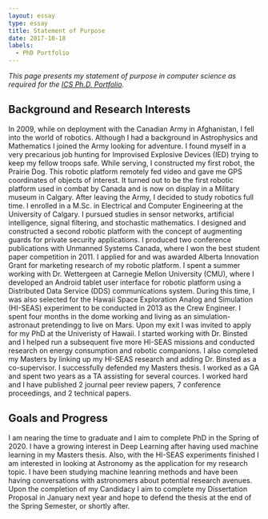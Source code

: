 ```yaml
---
layout: essay  
type: essay  
title: Statement of Purpose  
date: 2017-10-18  
labels:
  - PhD Portfolio
--- 
```


*This page presents my statement of purpose in computer science as required for the [ICS Ph.D. Portfolio](http://www.ics.hawaii.edu/academics/graduate-degree-programs/ph-d-in-ics/#phd-portfolio).*

## Background and Research Interests
In 2009, while on deployment with the Canadian Army in Afghanistan, I fell into the world of robotics. Although I had a background in Astrophysics and Mathematics I joined the Army looking for adventure. I found myself in a very precarious job hunting for Improvised Explosive Devices (IED) trying to keep my fellow troops safe. While serving, I constructed my first robot, the Prairie Dog. This robotic platform remotely fed video and gave me GPS coordinates of objects of interest. It turned out to be the first robotic platform used in combat by Canada and is now on display in a Military museum in Calgary.
	After leaving the Army, I decided to study robotics full time. I enrolled in a M.Sc. in Electrical and Computer Engineering at the University of Calgary.  I pursued studies in sensor networks, artificial intelligence, signal filtering, and stochastic mathematics. I designed and constructed a second robotic platform with the concept of augmenting guards for private security applications. I produced two conference publications with Unmanned Systems Canada, where I won the best student paper competition in 2011. I applied for and was awarded  Alberta Innovation Grant for marketing research of my robotic platform. I spent a summer working with Dr. Wettergeen at Carnegie Mellon University (CMU), where I developed an Android tablet user interface for robotic platform using a Distributed Data Service (DDS) communications system.
	During this time, I was also selected for the Hawaii Space Exploration Analog and Simulation (HI-SEAS) experiment to be conducted in 2013 as the Crew Engineer. I spent four months in the dome working and living as an simulation-astronaut pretendingg to live on Mars. Upon my exit I was invited to apply for my PhD at the Univeristy of Hawaii. I started working with Dr. Binsted and I helped run a subsequent five more HI-SEAS missions and conducted research on energy consumption and robotic companions. I also completed my Masters by linking up my HI-SEAS research and adding Dr. Binsted as a co-supervisor. I successfully defended my Masters thesis. I worked as a GA and spent two years as a TA assisting for several cources. I worked hard and I have published 2 journal peer review papers, 7 conference proceedings, and 2 technical papers.
	
##  Goals and Progress
  I am nearing the time to graduate and I aim to complete PhD in the Spring of 2020. I have a growing interest in Deep Learning after having used machine learning in my Masters thesis. Also, with the HI-SEAS experiments finished I am interested in looking at Astronomy as the application for my research topic. I have been studying machine leanring methods and have been having conversations with astronomers about potential research avenues. Upon the completion of my Candidacy I aim to complete my Dissertation Proposal in January next year and hope to defend the thesis at the end of the Spring Semester, or shortly after.
  
  
  
